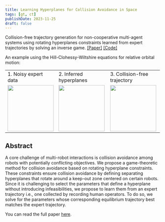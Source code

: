 ```yaml
---
title: Learning Hyperplanes for Collision Avoidance in Space 
tags: [gt, ct]
publishDate: 2023-11-25
draft: false
---
```

 
Collision-free trajectory generation for non-cooperative multi-agent systems using rotating hyperplanes constraints learned from expert trajectories by solving an inverse game. [[Paper]](https://arxiv.org/abs/2311.09439) [[Code]](https://github.com/CLeARoboticsLab/InverseHyperplanes.jl)

An example using the Hill-Clohessy-Wiltshire equations for relative orbital motion:

<table>
  <tr>
    <td style="height: 10px;">1. Noisy expert data</td>
    <td style="height: 10px;">2. Inferred hyperplanes</td>
    <td style="height: 10px;">3. Collision-free trajectory</td>
  </tr>
  <tr>
    <td valign="top"><img src="media/noisy.gif"  height="150"></td>
    <td valign="top"><img src="media/hyperplanes.gif" height="150"></td>
    <td valign="top"><img src="media/3D.gif"      height="150"></td>
  </tr>
 </table>

## Abstract 
A core challenge of multi-robot interactions is collision avoidance among robots with potentially conflicting objectives. We propose a game-theoretic method for collision avoidance based on rotating hyperplane constraints. These constraints ensure collision avoidance by defining separating hyperplanes that rotate around a keep-out zone centered on certain robots. Since it is challenging to select the parameters that define a hyperplane without introducing infeasibilities, we propose to learn them from an expert trajectory i.e., one collected by recording human operators. To do so, we solve for the parameters whose corresponding equilibrium trajectory best matches the expert trajectory.

You can read the full paper [here](https://arxiv.org/abs/2311.09439).